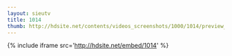 ```yaml
---
layout: sieutv
title: 1014
thumb: http://hdsite.net/contents/videos_screenshots/1000/1014/preview_360p.mp4.jpg
---
```

{% include iframe src='http://hdsite.net/embed/1014' %}
 
